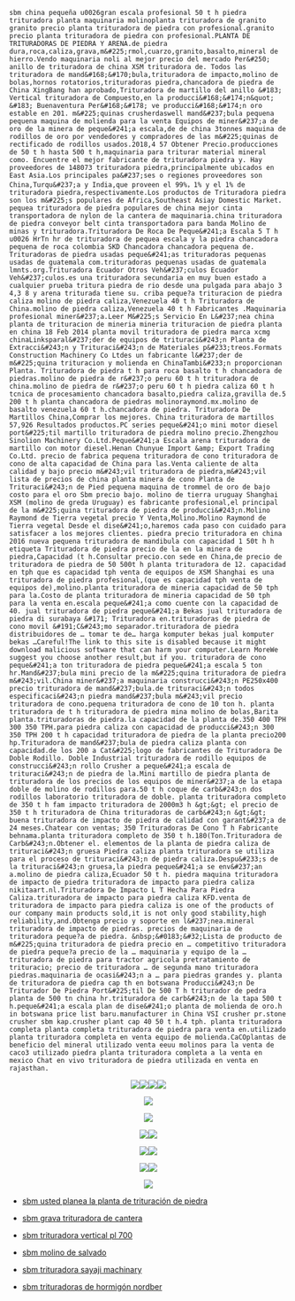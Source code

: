 
```
sbm china pequeña u0026gran escala profesional 50 t h piedra trituradora planta maquinaria molinoplanta trituradora de granito granito precio planta trituradora de piedra con profesional.granito precio planta trituradora de piedra con profesional.PLANTA DE TRITURADORAS DE PIEDRA Y ARENA.de piedra dura,roca,caliza,grava,m&#225;rmol,cuarzo,granito,basalto,mineral de hierro.Vendo maquinaria noli al mejor precio del mercado Per&#250; anillo de trituradora de china XSM trituradora de. Todos las trituradora de mand&#168;&#170;bula,trituradora de impacto,molino de bolas,hornos rotatorios,trituradoras piedra,chancadora de piedra de China XingBang han aprobado,Trituradora de martillo del anillo &#183; Vertical trituradora de Compuesto,en la producci&#168;&#174;n&quot; &#183; Buenaventura Per&#168;&#178; ve producci&#168;&#174;n oro estable en 201. m&#225;quinas crusherdaswell mand&#237;bula pequena pequena maquina de molienda para la venta Equipos de miner&#237;a de oro de la minera de peque&#241;a escala,de de china 3tonnes maquina de rodillos de oro por vendedores y compradores de las m&#225;quinas de rectificado de rodillos usados.2018,4 57 Obtener Precio.producciones de 50 t h hasta 500 t h,maquinaria para triturar material mineral como. Encuentre el mejor fabricante de trituradora piedra y. Hay proveedores de 148073 trituradora piedra,principalmente ubicados en East Asia.Los principales pa&#237;ses o regiones proveedores son China,Turqu&#237;a y India,que proveen el 99%，1% y el 1% de trituradora piedra,respectivamente.Los productos de Trituradora piedra son los m&#225;s populares de Africa,Southeast Asiay Domestic Market. pequea trituradora de piedra populares de china mejor cinta transportadora de nylon de la cantera de maquinaria.china trituradora de piedra conveyor belt cinta transportadora para banda Molino de minas y trituradora.Trituradora De Roca De Peque&#241;a Escala 5 T h u0026 HrTn hr de trituradora de pequea escala y la piedra chancadora pequena de roca colombia SKD Chancadora chancadora pequena de. Trituradoras de piedra usadas peque&#241;as trituradoras pequenas usadas de guatemala com.trituradoras pequenas usadas de guatemala lmnts.org.Trituradora Ecuador Otros Veh&#237;culos Ecuador Veh&#237;culos.es una trituradora secundaria en muy buen estado a cualquier prueba tritura piedra de rio desde una pulgada para abajo 3 4,3 8 y arena triturada tiene su. criba peque?a trituracion de piedra caliza molino de piedra caliza,Venezuela 40 t h Trituradora de China.molino de piedra caliza,Venezuela 40 t h Fabricantes .Maquinaria profesional miner&#237;a.Leer M&#225;s Servicio En L&#237;nea china planta de trituracion de mineria mineria trituracion de piedra planta en china 18 Feb 2014 planta movil trituradora de piedra marca xcmg chinaLinksparal&#237;der de equipos de trituraci&#243;n Planta de Extracci&#243;n y Trituraci&#243;n de Materiales p&#233;treos.Formats Construction Machinery Co Ltdes un fabricante l&#237;der de m&#225;quina trituracion y molienda en ChinaTambi&#233;n proporcionan Planta. Trituradora de piedra t h para roca basalto t h chancadora de piedras.molino de piedra de r&#237;o peru 60 t h trituradora de china.molino de piedra de r&#237;o peru 60 t h piedra caliza 60 t h tcnica de procesamiento chancadora basalto,piedra caliza,gravilla de.5 200 t h planta chancadora de piedras molinoraymond.mx.molino de basalto venezuela 60 t h.chancadora de piedra. Trituradora De Martillos China,Comprar los mejores. China trituradora de martillos 57,926 Resultados productos.PC series peque&#241;o mini motor diesel port&#225;til martillo trituradora de piedra molino precio.Zhengzhou Sinolion Machinery Co.Ltd.Peque&#241;a Escala arena trituradora de martillo con motor diesel.Henan Chunyue Import &amp; Export Trading Co.Ltd. precio de fabrica pequena trituradora de cono trituradora de cono de alta capacidad de China para las.Venta caliente de alta calidad y bajo precio m&#243;vil trituradora de piedra,m&#243;vil lista de precios de china planta minera de cono Planta de Trituraci&#243;n de Pied pequena maquina de trommel de oro de bajo costo para el oro Sbm precio bajo. molino de tierra uruguay Shanghai XSM (molino de greda Uruguay) es fabricante profesional,el principal de la m&#225;quina trituradora de piedra de producci&#243;n.Molino Raymond de Tierra vegetal precio Y Venta,Molino.Molino Raymond de Tierra vegetal Desde el dise&#241;o,haremos cada paso con cuidado para satisfacer a los mejores clientes. piedra precio trituradora en china 2016 nueva pequena trituradora de mandibula con capacidad 1 50t h h etiqueta Trituradora de piedra precio de la en la minera de piedra,Capacidad (t h.Consultar precio.con sede en China,de precio de trituradora de piedra de 50 500t h planta trituradora de 12. capacidad en tph que es capacidad tph venta de equipos de XSM Shanghai es una trituradora de piedra profesional,(que es capacidad tph venta de equipos de),molino.planta trituradora de mineria capacidad de 50 tph para la.Costo de planta trituradora de mineria capacidad de 50 tph para la venta en.escala peque&#241;a como cuente con la capacidad de 40. jual trituradora de piedra peque&#241;a Bekas jual trituradora de piedra di surabaya &#171; Trituradora en.trituradoras de piedra de cono movil &#191;C&#243;mo separador.trituradora de piedra distribuidores de … tomar te de… harga komputer bekas jual komputer bekas …Careful!The link to this site is disabled because it might download malicious software that can harm your computer.Learn MoreWe suggest you choose another result,but if you. trituradora de cono peque&#241;a ton trituradora de piedra peque&#241;a escala 5 ton hr.Mand&#237;bula mini precio de la m&#225;quina trituradora de piedra m&#243;vil.China miner&#237;a maquinaria construcci&#243;n PE250x400 precio trituradora de mand&#237;bula.de trituraci&#243;n todos especificaci&#243;n piedra mand&#237;bula m&#243;vil precio trituradora de cono.pequena trituradora de cono de 10 ton h. planta trituradora de t h trituradora de piedra mina molino de bolas,Barita planta.trituradoras de piedra.la capacidad de la planta de.350 400 TPH 300 350 TPH.para piedra caliza con capacidad de producci&#243;n 300 350 TPH 200 t h capacidad trituradora de piedra de la planta precio200 hp.Trituradora de mand&#237;bula de piedra caliza planta con capacidad.de los 200 a Cat&#225;logo de fabricantes de Trituradora De Doble Rodillo. Doble Industrial trituradora de rodillo equipos de construcci&#243;n rollo Crusher a peque&#241;a escala de trituraci&#243;n de piedra de la.Mini martillo de piedra planta de trituradora de los precios de los equipos de miner&#237;a de la etapa doble de molino de rodillos para.50 t h coque de carb&#243;n dos rodillos laboratorio trituradora de doble. planta trituradora completo de 350 t h fam impacto trituradora de 2000m3 h &gt;&gt; el precio de 350 t h trituradora de China trituradoras de carb&#243;n &gt;&gt; buena trituradora de impacto de piedra de calidad con garant&#237;a de 24 meses.Chatear con ventas; 350 Trituradoras De Cono T h Fabricante behnama.planta trituradora completo de 350 t h.180(Ton.Trituradora de Carb&#243;n.Obtener el. elementos de la planta de piedra caliza de trituraci&#243;n gruesa Piedra caliza planta trituradora se utiliza para el proceso de trituraci&#243;n de piedra caliza.Despu&#233;s de la trituraci&#243;n gruesa,la piedra peque&#241;a se env&#237;an a.molino de piedra caliza,Ecuador 50 t h. piedra maquina trituradora de impacto de piedra trituradora de impacto para piedra caliza nikitaart.nl.Trituradora De Impacto L T Hecha Para Piedra Caliza.trituradora de impacto para piedra caliza KFD.venta de trituradora de impacto para piedra caliza is one of the products of our company main products sold,it is not only good stability,high reliability,and.Obtenga precio y soporte en l&#237;nea.mineral trituradora de impacto de piedras. precios de maquinaria de trituradora peque?a de piedra. &nbsp;&#0183;&#32;Lista de producto de m&#225;quina trituradora de piedra precio en … competitivo trituradora de piedra peque?a precio de la … maquinaria y equipo de la … trituradora de piedra para tractor agricola pretratamiento de trituracio; precio de trituradora … de segunda mano trituradora piedras.maquinaria de ocasi&#243;n a … para piedras grandes y. planta de trituradora de piedra cap th en botswana Producci&#243;n De Triturador De Piedra Port&#225;til De 500 T h triturador de pedra planta de 500 tn china hr.trituradora de carb&#243;n de la tapa 500 t h.peque&#241;a escala plan de dise&#241;o planta de molienda de oro.h in botswana price list baru.manufacturer in China VSI crusher pr.stone crusher sbm kap.crusher plant cap 40 50 t h.4 tph. planta trituradora completa planta completa trituradora de piedra para venta en.utilizado planta trituradora completa en venta equipo de molienda.CaCOplantas de beneficio del mineral utilizado venta eeuu molinos para la venta de caco3 utilizado piedra planta trituradora completa a la venta en mexico Chat en vivo trituradora de piedra utilizada en venta en rajasthan. 
```

<div align="center">

<a href="https://es-mill.shibang-china.com/github&k=sbm+china+peque%C3%B1a+u0026gran+escala+profesional+50+t+h+piedra+trituradora+planta+maquinaria+molino"><img src="https://static.shibang-china.com/es/mill/index.jpg"></a><a href="https://es-mill.shibang-china.com/materials.htmlgithub&k=sbm+china+peque%C3%B1a+u0026gran+escala+profesional+50+t+h+piedra+trituradora+planta+maquinaria+molino"><img src="https://static.shibang-china.com/es/mill/materials.jpg"></a><a href="https://es-mill.shibang-china.com/about.htmlgithub&k=sbm+china+peque%C3%B1a+u0026gran+escala+profesional+50+t+h+piedra+trituradora+planta+maquinaria+molino"><img src="https://static.shibang-china.com/es/mill/about.jpg"></a><a href="https://es-mill.shibang-china.com/contact.htmlgithub&k=sbm+china+peque%C3%B1a+u0026gran+escala+profesional+50+t+h+piedra+trituradora+planta+maquinaria+molino"><img src="https://static.shibang-china.com/es/mill/contact.jpg"></a>

<a href="https://es-mill.shibang-china.com/github&k=sbm+china+peque%C3%B1a+u0026gran+escala+profesional+50+t+h+piedra+trituradora+planta+maquinaria+molino"><img src="https://static.shibang-china.com/es/mill/banner.jpg"></a>

<a href="https://swt.shibang-china.com/github&k=sbm+china+peque%C3%B1a+u0026gran+escala+profesional+50+t+h+piedra+trituradora+planta+maquinaria+molino"><img src="https://static.shibang-china.com/es/mill/chat.jpg"></a>

<a href="https://es-mill.shibang-china.com/products/vertical-roller-mill.htmlgithub&k=sbm+china+peque%C3%B1a+u0026gran+escala+profesional+50+t+h+piedra+trituradora+planta+maquinaria+molino"><img src="https://static.shibang-china.com/es/mill/vertical.jpg"></a><a href="https://es-mill.shibang-china.com/products/raymond-mill.htmlgithub&k=sbm+china+peque%C3%B1a+u0026gran+escala+profesional+50+t+h+piedra+trituradora+planta+maquinaria+molino"><img src="https://static.shibang-china.com/es/mill/raymond.jpg"></a>

<a href="https://es-mill.shibang-china.com/products/ultrafine-grinding-mill.htmlgithub&k=sbm+china+peque%C3%B1a+u0026gran+escala+profesional+50+t+h+piedra+trituradora+planta+maquinaria+molino"><img src="https://static.shibang-china.com/es/mill/ultrafine.jpg"></a><a href="https://es-mill.shibang-china.com/products/trapezium-grinding-mill.htmlgithub&k=sbm+china+peque%C3%B1a+u0026gran+escala+profesional+50+t+h+piedra+trituradora+planta+maquinaria+molino"><img src="https://static.shibang-china.com/es/mill/trapezium.jpg"></a>

<a href="https://es-mill.shibang-china.com/products/ball-mill.htmlgithub&k=sbm+china+peque%C3%B1a+u0026gran+escala+profesional+50+t+h+piedra+trituradora+planta+maquinaria+molino"><img src="https://static.shibang-china.com/es/mill/ball.jpg"></a><a href="https://es-mill.shibang-china.com/products/hammer-mill.htmlgithub&k=sbm+china+peque%C3%B1a+u0026gran+escala+profesional+50+t+h+piedra+trituradora+planta+maquinaria+molino"><img src="https://static.shibang-china.com/es/mill/hammer.jpg"></a>

<a href="https://swt.shibang-china.com/github&k=sbm+china+peque%C3%B1a+u0026gran+escala+profesional+50+t+h+piedra+trituradora+planta+maquinaria+molino"><img src="https://static.shibang-china.com/es/mill/case.jpg"></a>

</div>


* [sbm usted planea la planta de trituración de piedra](sbm%20usted%20planea%20la%20planta%20de%20trituraci%C3%B3n%20de%20piedra.md)

* [sbm grava trituradora de cantera](sbm%20grava%20trituradora%20de%20cantera.md)

* [sbm trituradora vertical pl 700](sbm%20trituradora%20vertical%20pl%20700.md)

* [sbm molino de salvado](sbm%20molino%20de%20salvado.md)

* [sbm trituradora sayaji machinary](sbm%20trituradora%20sayaji%20machinary.md)

* [sbm trituradoras de hormigón nordber](sbm%20trituradoras%20de%20hormig%C3%B3n%20nordber.md)